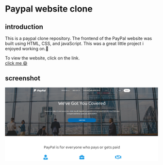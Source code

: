 
# Paypal website clone

## introduction
This is a paypal clone repository. The frontend of the PayPal website was built using HTML, CSS, and javaScript. This was a great little project i enjoyed working on.🙂

To view the website, click on the link. <br>
[click me 😄](https://paypalcloneproject.netlify.app) 


## screenshot
![Screenshot](https://github.com/khalidadamu/Paypal-static-website-clone/blob/main/images/paypal%20clone.png)

